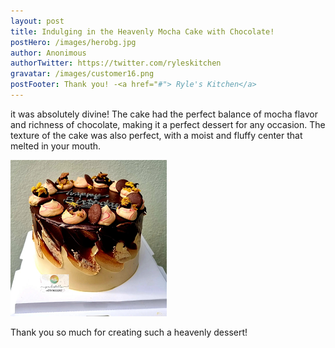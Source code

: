 ```yaml
---
layout: post
title: Indulging in the Heavenly Mocha Cake with Chocolate!
postHero: /images/herobg.jpg
author: Anonimous
authorTwitter: https://twitter.com/ryleskitchen
gravatar: /images/customer16.png
postFooter: Thank you! -<a href="#"> Ryle's Kitchen</a>
---
```



it was absolutely divine! The cake had the perfect balance of mocha flavor and richness of chocolate, making it a perfect dessert for any occasion. The texture of the cake was also perfect, with a moist and fluffy center that melted in your mouth.

<img class="pull-left" src="/images/081622-1.png" alt="Mocka cake"><br>

Thank you so much for creating such a heavenly dessert!